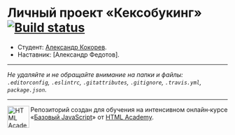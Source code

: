 # Личный проект «Кексобукинг» [![Build status][travis-image]][travis-url]

* Студент: [Александр Кокорев](https://up.htmlacademy.ru/javascript/11/user/430697).
* Наставник: [Александр Федотов].

---

_Не удаляйте и не обращайте внимание на папки и файлы:_<br>
_`.editorconfig`, `.eslintrc`, `.gitattributes`, `.gitignore`, `.travis.yml`, `package.json`._

---

<a href="https://htmlacademy.ru/intensive/javascript"><img align="left" width="50" height="50" title="HTML Academy" src="https://up.htmlacademy.ru/static/img/intensive/javascript/logo-for-github.svg"></a>

Репозиторий создан для обучения на интенсивном онлайн‑курсе «[Базовый JavaScript](https://htmlacademy.ru/intensive/javascript)» от [HTML Academy](https://htmlacademy.ru).

[travis-image]: https://travis-ci.org/htmlacademy-javascript/430697-keksobooking.svg?branch=master
[travis-url]: https://travis-ci.org/htmlacademy-javascript/430697-keksobooking
